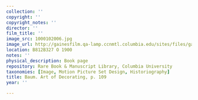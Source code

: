 ```yaml
---
collection: ''
copyright: ''
copyright_notes: ''
director: ''
film_title: ''
image_src: 1000102006.jpg
image_url: http://gainesfilm.qa-lamp.ccnmtl.columbia.edu/sites/files/gainesfilm/images/1000102006.jpg
location: B812B327 O 1900
notes: ''
physical_description: Book page
repository: Rare Book & Manuscript Library, Columbia University
taxonomies: [Image, Motion Picture Set Design, Historiography]
title: Baum. Art of Decorating, p. 109
year: ''

---
```

